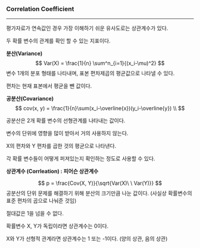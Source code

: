 ### Correlation Coefficient

---

평가자료가 연속값인 경우 가장 이해하기 쉬운 유사도로는 상관계수가 있다.

두 확률 변수의 관계를 확인 할 수 있는 지표이다.



**분산(Variance)**
$$
Var(X) = \frac{1}{n} \sum^n_{i=1}{(x_i-\mu)^2}
$$
변수 1개의 분포 형태를 나타내며, 표본 편차제곱의 평균값으로 나타낼 수 있다.

편차는 현재 표본에서 평균을 뺀 값이다.





**공분산(Covariance)**
$$
cov(x, y) = \frac{1}{n}\sum(x_i-\overline{x})(y_i-\overline{y}) \\
$$


공분산은 2개 확률 변수의 선형관계를 나타내는 값이다.

변수의 단위에 영향을 많이 받아서 거의 사용하지 않는다.

X의 편차와 Y 편차를 곱한 것의 평균으로 나타낸다.

각 확률 변수들이 어떻게 퍼져있는지 확인하는 정도로 사용할 수 있다.



**상관계수 (Corrleation) : 피어슨 상관계수**


$$
p = \frac{Cov(X, Y)}{\sqrt{Var(X)\ \ Var(Y)}}
$$
공분산의 단위 문제를 해결하기 위해 분산의 크기만큼 나눈 값이다. (사실상 확률변수의 표준 편차의 곱으로 나눠준 것임)

절대값은 1을 넘을 수 없다.

확률변수 X, Y가 독립이라면 상관계수는 0이다.

X와 Y가 선형적 관계라면 상관계수는 1 또는 -1이다. (양의 상관, 음의 상관)

